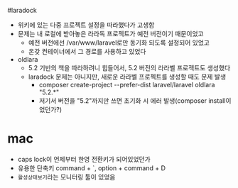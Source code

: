 #laradock

- 위키에 있는 다중 프로젝트 설정을 따라했다가 고생함
- 문제는 내 로컬에 받아놓은 라라독 프로젝트가 예전 버전이기 때문이었고
  - 예전 버전에선 /var/www/laravel로만 동기화 되도록 설정되어 있었고
  - 온갖 컨테이너에서 그 경로를 사용하고 있었다
- oldlara
  - 5.2 기반의 책을 따라하려니 힘들어서, 5.2 버전의 라라벨 프로젝트도 생성했다
  - laradock 문제는 아니지만, 새로운 라라벨 프로젝트를 생성할 때도 문제 발생
    - composer create-project --prefer-dist laravel/laravel oldlara "5.2.*"
    - 저기서 버전을 "5.2"까지만 쓰면 초기화 시 에러 발생(composer install이었던가?)
    
# mac
- caps lock이 언제부터 한영 전환키가 되어있었던가
- 유용한 단축키 command + `, option + command + D
- `활성상태보기`라는 모니터링 툴이 있었음